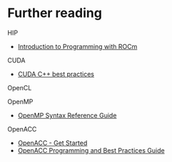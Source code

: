 # Further reading

HIP
- [Introduction to Programming with ROCm](https://www.youtube.com/watch?v=hSwgh-BXx3E&list=PLx15eYqzJifehAxhWRD6T35GZwAqM9IK4)

CUDA
- [CUDA C++ best practices](https://docs.nvidia.com/cuda/cuda-c-best-practices-guide/index.html)

OpenCL

OpenMP
- [OpenMP Syntax Reference Guide](https://www.openmp.org/wp-content/uploads/OpenMPRef-5.0-111802-web.pdf)

OpenACC
- [OpenACC - Get Started](https://www.openacc.org/get-started)
- [OpenACC Programming and Best Practices Guide](https://www.openacc.org/sites/default/files/inline-files/OpenACC_Programming_Guide_0.pdf)
